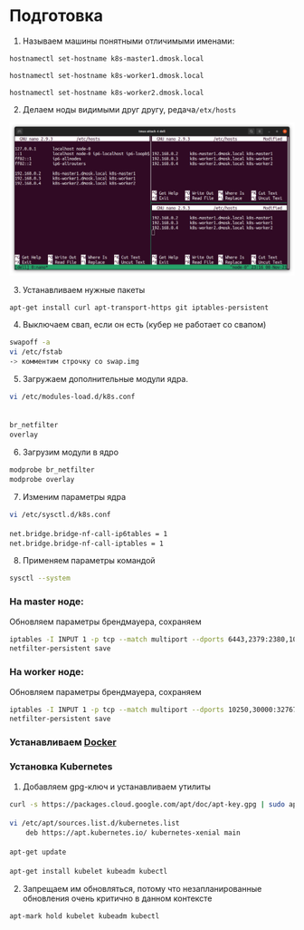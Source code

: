 # Подготовка

1. Называем машины понятными отличимыми именами:

```
hostnamectl set-hostname k8s-master1.dmosk.local
```
```
hostnamectl set-hostname k8s-worker1.dmosk.local
```
```
hostnamectl set-hostname k8s-worker2.dmosk.local
```

2. Делаем ноды видимыми друг другу, редача`/etx/hosts`

![img.png](img/hosts_edit.png)

3. Устанавливаем нужные пакеты
```
apt-get install curl apt-transport-https git iptables-persistent
```

4. Выключаем свап, если он есть (кубер не работает со свапом)

```bash
swapoff -a
vi /etc/fstab
-> комментим строчку со swap.img
```

5. Загружаем дополнительные модули ядра.

```bash
vi /etc/modules-load.d/k8s.conf


br_netfilter
overlay
```

6. Загрузим модули в ядро

```bash
modprobe br_netfilter
modprobe overlay
```

7. Изменим параметры ядра

```bash
vi /etc/sysctl.d/k8s.conf

net.bridge.bridge-nf-call-ip6tables = 1
net.bridge.bridge-nf-call-iptables = 1
```

8. Применяем параметры командой

```bash
sysctl --system
```

### На master ноде:
Обновляем параметры брендмауера, сохраняем
```bash
iptables -I INPUT 1 -p tcp --match multiport --dports 6443,2379:2380,10250:10252 -j ACCEPT
netfilter-persistent save
```


### На worker ноде:
Обновляем параметры брендмауера, сохраняем
```bash
iptables -I INPUT 1 -p tcp --match multiport --dports 10250,30000:32767 -j ACCEPT
netfilter-persistent save
```

### Устанавливаем [Docker](https://docs.docker.com/engine/install/ubuntu/)


### Установка Kubernetes

1. Добавляем gpg-ключ и устанавливаем утилиты
```bash
curl -s https://packages.cloud.google.com/apt/doc/apt-key.gpg | sudo apt-key add -

vi /etc/apt/sources.list.d/kubernetes.list
    deb https://apt.kubernetes.io/ kubernetes-xenial main

apt-get update

apt-get install kubelet kubeadm kubectl
```

2. Запрещаем им обновляться, потому что незапланированные обновления очень критично в данном контексте

```bash
apt-mark hold kubelet kubeadm kubectl
```
